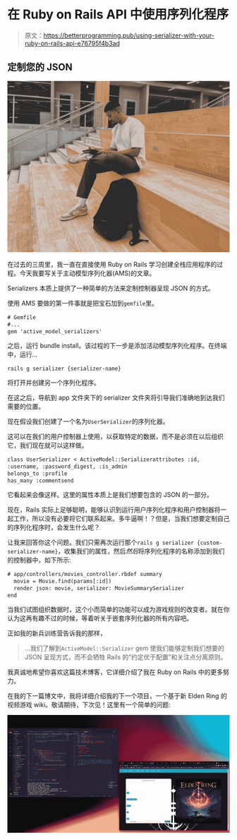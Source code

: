 # 在 Ruby on Rails API 中使用序列化程序

> 原文：<https://betterprogramming.pub/using-serializer-with-your-ruby-on-rails-api-e76795f4b3ad>

## 定制您的 JSON

![](img/d71b6e31ff730fccba04692eec5df189.png)

在过去的三周里，我一直在直接使用 Ruby on Rails 学习创建全栈应用程序的过程。今天我要写关于主动模型序列化器(AMS)的文章。

Serializers 本质上提供了一种简单的方法来定制控制器呈现 JSON 的方式。

使用 AMS 要做的第一件事就是把宝石加到`gemfile`里。

```
# Gemfile
#...
gem 'active_model_serializers'
```

之后，运行 bundle install。该过程的下一步是添加活动模型序列化程序。在终端中，运行…

```
rails g serializer {serializer-name}
```

将打开并创建另一个序列化程序。

在这之后，导航到 app 文件夹下的 serializer 文件夹将引导我们准确地到达我们需要的位置。

现在假设我们创建了一个名为`UserSerializer`的序列化器。

这可以在我们的用户控制器上使用，以获取特定的数据，而不是必须在以后组织它，我们现在就可以这样做。

```
class UserSerializer < ActiveModel::Serializerattributes :id, :username, :password_digest, :is_admin
belongs_to :profile
has_many :commentsend
```

它看起来会像这样。这里的属性本质上是我们想要包含的 JSON 的一部分。

现在，Rails 实际上足够聪明，能够认识到运行用户序列化程序和用户控制器将一起工作，所以没有必要将它们联系起来。多牛逼啊！？但是，当我们想要定制自己的序列化程序时，会发生什么呢？

让我来回答你这个问题。我们只需再次运行那个`rails g serializer {custom-serializer-name}`，收集我们的属性，然后*然后*将序列化程序的名称添加到我们的控制器中，如下所示:

```
# app/controllers/movies_controller.rbdef summary
  movie = Movie.find(params[:id])
  render json: movie, serializer: MovieSummarySerializer
end
```

当我们试图组织数据时，这个小而简单的功能可以成为游戏规则的改变者。就在你认为这再有趣不过的时候，等着听关于嵌套序列化器的所有内容吧。

正如我的新兵训练营告诉我的那样，

> …我们了解到`ActiveModel::Serializer` gem 使我们能够定制我们想要的 JSON 呈现方式，而不会牺牲 Rails 的“约定优于配置”和关注点分离原则。

我真诚地希望你喜欢这篇技术博客，它详细介绍了我在 Ruby on Rails 中的更多努力。

在我的下一篇博文中，我将详细介绍我的下一个项目，一个基于新 Elden Ring 的视频游戏 wiki。敬请期待，下次见！这里有一个简单的问题:

![](img/13607e44409c20753f7056573b7af581.png)